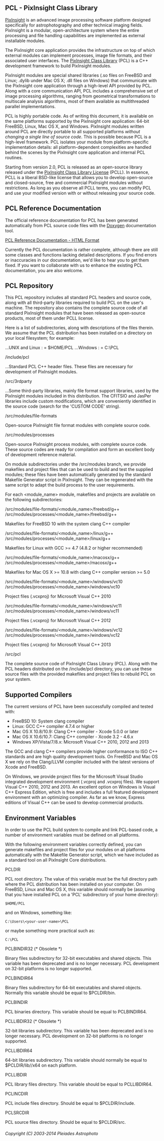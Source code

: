 PCL - PixInsight Class Library
------------------------------

[PixInsight](http://pixinsight.com/) is an advanced image processing software platform designed specifically for astrophotography and other technical imaging fields. PixInsight is a modular, open-architecture system where the entire processing and file handling capabilities are implemented as external installable modules.

The PixInsight core application provides the infrastructure on top of which external modules can implement processes, image file formats, and their associated user interfaces. The [PixInsight Class Library](http://pixinsight.com/developer/pcl/) (PCL) is a C++ development framework to build PixInsight modules.

PixInsight modules are special shared libraries (.so files on FreeBSD and Linux; .dylib under Mac OS X; .dll files on Windows) that communicate with the PixInsight core application through a high-level API provided by PCL. Along with a core communication API, PCL includes a comprehensive set of image processing algorithms, ranging from geometrical transformations to multiscale analysis algorithms, most of them available as multithreaded parallel implementations.

PCL is highly portable code. As of writing this document, it is available on the same platforms supported by the PixInsight core application: 64-bit FreeBSD, Linux, Mac OS X, and Windows. PixInsight modules written around PCL are directly portable to all supported platforms *without changing a single line of source code*. This is possible because PCL is a high-level framework. PCL isolates your module from platform-specific implementation details: all platform-dependent complexities are handled behind the scenes by the PixInsight core application and internal PCL routines.

Starting from version 2.0, PCL is released as an open-source library released under the [PixInsight Class Library License](http://pixinsight.com/license/PCL_PJSR_1.0.html) (PCLL). In essence, PCLL is a liberal BSD-like license that allows you to develop open-source and closed-source, free and commercial PixInsight modules without restrictions. As long as you observe all PCLL terms, you can modify PCL and use your modified version with or without releasing your source code.


## PCL Reference Documentation

The official reference documentation for PCL has been generated automatically from PCL source code files with the [Doxygen](http://www.stack.nl/~dimitri/doxygen/) documentation tool.

[PCL Reference Documentation - HTML Format](http://pixinsight.com/developer/pcl/doc/html/index.html)

Currently the PCL documentation is rather complete, although there are still some classes and functions lacking detailed descriptions. If you find errors or inaccuracies in our documentation, we'd like to hear you to get them fixed. If you want to collaborate with us to enhance the existing PCL documentation, you are also welcome.


## PCL Repository

This PCL repository includes all standard PCL headers and source code, along with all third-party libraries required to build PCL on the user's machine. The repository also contains the complete source code of all standard PixInsight modules that have been released as open-source products, most of them under PCLL license.

Here is a list of subdirectories, along with descriptions of the files therein. We assume that the PCL distribution has been installed on a <PCL> directory on your local filesystem; for example:

...UNIX and Linux : <PCL> = $HOME/PCL
...Windows        : <PCL> = C:\PCL

<PCL>/include/pcl

...Standard PCL C++ header files. These files are necessary for development of PixInsight modules.

<PCL>/src/3rdparty

...Some third-party libraries, mainly file format support libraries, used by the PixInsight modules included in this distribution. The CFITSIO and JasPer libraries include custom modifications, which are conveniently identified in the source code (search for the 'CUSTOM CODE' string).

<PCL>/src/modules/file-formats

  Open-source PixInsight file format modules with complete source code.

<PCL>/src/modules/processes

  Open-source PixInsight process modules, with complete source code. These source codes are ready for compilation and form an excellent body of development reference material.

  On module subdirectories under the <PCL>/src/modules branch, we provide makefiles and project files that can be used to build and test the supplied modules; these files have been automatically generated by the standard Makefile Generator script in PixInsight. They can be regenerated with the same script to adapt the build process to the user requirements.

  For each <module_name> module, makefiles and projects are available on the following subdirectories:

<PCL>/src/modules/file-formats/<module_name>/freebsd/g++
<PCL>/src/modules/processes/<module_name>/freebsd/g++

  Makefiles for FreeBSD 10 with the system clang C++ compiler

<PCL>/src/modules/file-formats/<module_name>/linux/g++
<PCL>/src/modules/processes/<module_name>/linux/g++

  Makefiles for Linux with GCC >= 4.7 (4.8.2 or higher recommended)

<PCL>/src/modules/file-formats/<module_name>/macosx/g++
<PCL>/src/modules/processes/<module_name>/macosx/g++

  Makefiles for Mac OS X >= 10.8 with clang C++ compiler version >= 5.0

<PCL>/src/modules/file-formats/<module_name>/windows/vc10
<PCL>/src/modules/processes/<module_name>/windows/vc10

  Project files (.vcxproj) for Microsoft Visual C++ 2010

<PCL>/src/modules/file-formats/<module_name>/windows/vc11
<PCL>/src/modules/processes/<module_name>/windows/vc11

  Project files (.vcxproj) for Microsoft Visual C++ 2012

<PCL>/src/modules/file-formats/<module_name>/windows/vc12
<PCL>/src/modules/processes/<module_name>/windows/vc12

  Project files (.vcxproj) for Microsoft Visual C++ 2013

<PCL>/src/pcl

  The complete source code of PixInsight Class Library (PCL). Along with the PCL headers distributed on the <PCL>/include/pcl directory, you can use these source files with the provided makefiles and project files to rebuild PCL on your system.


## Supported Compilers

The current versions of PCL have been successfully compiled and tested with:

   * FreeBSD 10: System clang compiler
   * Linux: GCC C++ compiler 4.7.4 or higher
   * Mac OS X 10.8/10.9: Clang C++ compiler - Xcode 5.0.0 or later
   * Mac OS X 10.6/10.7: Clang C++ compiler - Xcode 3.2 - 4.6.x
   * Windows XP/Vista/7/8.x: Microsoft Visual C++ 2010, 2012 and 2013

The GCC and clang C++ compilers provide higher conformance to ISO C++ standards and are high quality development tools. On FreeBSD and Mac OS X we rely on the Clang/LLVM compiler included with the latest versions of Xcode and FreeBSD.

On Windows, we provide project files for the Microsoft Visual Studio integrated development environment (.vcproj and .vcxproj files). We support Visual C++ 2010, 2012 and 2013. An excellent option on Windows is Visual C++ Express
Edition, which is free and includes a full featured development environment with an optimizing compiler. As far as we know, Express editions of Visual C++ can be used to develop commercial products.


## Environment Variables

In order to use the PCL build system to compile and link PCL-based code, a number of environment variables must be defined on all platforms.

With the following environment variables correctly defined, you can generate makefiles and project files for your modules on all platforms automatically with the Makefile Generator script, which we have included as a standard tool on all PixInsight Core distributions.

PCLDIR

  PCL root directory. The value of this variable must be the full directory path where the PCL distribution has been installed on your computer. On FreeBSD, Linux and Mac OS X, this variable should normally be (assuming that you have installed PCL on a 'PCL' subdirectory of your home directory):

    $HOME/PCL

  and on Windows, something like:

    C:\Users\<your-user-name>\PCL

  or maybe something more practical such as:

    C:\PCL

PCLBINDIR32 (* Obsolete *)

  Binary files subdirectory for 32-bit executables and shared objects. This variable has been deprecated and is no longer necessary. PCL development on 32-bit platforms is no longer supported.

PCLBINDIR64

  Binary files subdirectory for 64-bit executables and shared objects. Normally this variable should be equal to $PCLDIR/bin.

PCLBINDIR

  PCL binaries directory. This variable should be equal to PCLBINDIR64.

PCLLIBDIR32 (* Obsolete *)

  32-bit libraries subdirectory. This variable has been deprecated and is no longer necessary. PCL development on 32-bit platforms is no longer supported.

PCLLIBDIR64

  64-bit libraries subdirectory. This variable should normally be equal to $PCLDIR/lib/<platform>/x64 on each platform.

PCLLIBDIR

  PCL library files directory. This variable should be equal to PCLLIBDIR64.

PCLINCDIR

  PCL include files directory. Should be equal to $PCLDIR/include.

PCLSRCDIR

  PCL source files directory. Should be equal to $PCLDIR/src.


###### Copyright (C) 2003-2014 Pleiades Astrophoto

